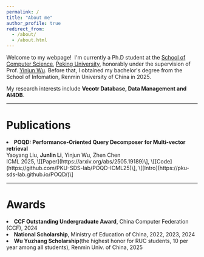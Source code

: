 ```yaml
---
permalink: /
title: "About me"
author_profile: true
redirect_from: 
  - /about/
  - /about.html
---
```


Welcome to my webpage!  I'm currently a Ph.D student at the [School of Computer Science](https://cs.pku.edu.cn/), [Peking University](https://www.pku.edu.cn/), honorably under the supervision of Prof. [Yinjun Wu](https://wuyinjun-1993.github.io/). Before that, I obtained my bachelor's degree from the School of Infomation, Renmin University of China in 2025.

My research interests include **Vecotr Database, Data Management and AI4DB**.

---

Publications
======

<li><b>POQD: Performance-Oriented Query Decomposer for Multi-vector retrieval</b><br/>
Yaoyang Liu, <b>Junlin Li</b>, Yinjun Wu, Zhen Chen<br/>
ICML 2025, \[[Paper](https://arxiv.org/abs/2505.19189)\], \[[Code](https://github.com/PKU-SDS-lab/POQD-ICML25)\], \[[Intro](https://pku-sds-lab.github.io/POQD/)\]</li>

---

Awards
======

<li> <b>CCF Outstanding Undergraduate Award</b>, China Computer Federation (CCF), 2024 </li>

<li> <b>National Scholarship</b>, Ministry of Education of China, 2022, 2023, 2024</li>

<li> <b>Wu Yuzhang Scholarship</b>(the highest honor for RUC students, 10 per year among all students), Renmin Univ. of China, 2025 </li>


